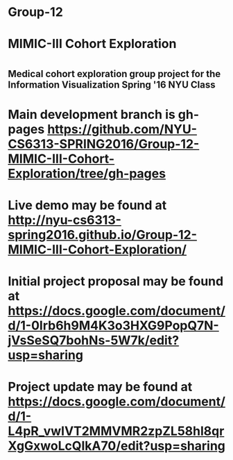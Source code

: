 # Group-12
# MIMIC-III Cohort Exploration
# <h2>Medical cohort exploration group project for the Information Visualization Spring '16 NYU Class</h2>
# Main development branch is gh-pages https://github.com/NYU-CS6313-SPRING2016/Group-12-MIMIC-III-Cohort-Exploration/tree/gh-pages
# Live demo may be found at http://nyu-cs6313-spring2016.github.io/Group-12-MIMIC-III-Cohort-Exploration/
# Initial project proposal may be found at https://docs.google.com/document/d/1-0Irb6h9M4K3o3HXG9PopQ7N-jVsSeSQ7bohNs-5W7k/edit?usp=sharing
# Project update may be found at https://docs.google.com/document/d/1-L4pR_vwIVT2MMVMR2zpZL58hl8qrXgGxwoLcQIkA70/edit?usp=sharing